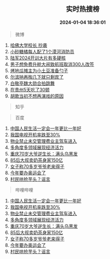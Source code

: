 <div align="center"><h2>实时热搜榜</h2><h4>2024-01-04 18:36:01</h4></div>

> 微博  

1. [哈佛大学校长 抄袭](https://s.weibo.com/weibo?q=%E5%93%88%E4%BD%9B%E5%A4%A7%E5%AD%A6%E6%A0%A1%E9%95%BF%20%E6%8A%84%E8%A2%AD&t=31&band_rank=1&Refer=top)<br />
2. [小砂糖橘每人配了1个漠河消防员](https://s.weibo.com/weibo?q=%23%E5%B0%8F%E7%A0%82%E7%B3%96%E6%A9%98%E6%AF%8F%E4%BA%BA%E9%85%8D%E4%BA%861%E4%B8%AA%E6%BC%A0%E6%B2%B3%E6%B6%88%E9%98%B2%E5%91%98%23&t=31&band_rank=2&Refer=top)<br />
3. [陆军2024开训大片有多硬核](https://s.weibo.com/weibo?q=%23%E9%99%86%E5%86%9B2024%E5%BC%80%E8%AE%AD%E5%A4%A7%E7%89%87%E6%9C%89%E5%A4%9A%E7%A1%AC%E6%A0%B8%23&t=31&band_rank=3&Refer=top)<br />
4. [男子想免费升舱大闹致航班取消300人改签](https://s.weibo.com/weibo?q=%23%E7%94%B7%E5%AD%90%E6%83%B3%E5%85%8D%E8%B4%B9%E5%8D%87%E8%88%B1%E5%A4%A7%E9%97%B9%E8%87%B4%E8%88%AA%E7%8F%AD%E5%8F%96%E6%B6%88300%E4%BA%BA%E6%94%B9%E7%AD%BE%23&t=31&band_rank=4&Refer=top)<br />
5. [烤地瓜摊主为小土豆准备勺子](https://s.weibo.com/weibo?q=%23%E7%83%A4%E5%9C%B0%E7%93%9C%E6%91%8A%E4%B8%BB%E4%B8%BA%E5%B0%8F%E5%9C%9F%E8%B1%86%E5%87%86%E5%A4%87%E5%8B%BA%E5%AD%90%23&t=31&band_rank=5&Refer=top)<br />
6. [尔滨呐再掏几下就只剩宾了](https://s.weibo.com/weibo?q=%23%E5%B0%94%E6%BB%A8%E5%91%90%E5%86%8D%E6%8E%8F%E5%87%A0%E4%B8%8B%E5%B0%B1%E5%8F%AA%E5%89%A9%E5%AE%BE%E4%BA%86%23&t=31&band_rank=6&Refer=top)<br />
7. [白敬亭魏大勋合拍跳舞](https://s.weibo.com/weibo?q=%23%E7%99%BD%E6%95%AC%E4%BA%AD%E9%AD%8F%E5%A4%A7%E5%8B%8B%E5%90%88%E6%8B%8D%E8%B7%B3%E8%88%9E%23&t=31&band_rank=7&Refer=top)<br />
8. [在贵州5天吃了30顿](https://s.weibo.com/weibo?q=%23%E5%9C%A8%E8%B4%B5%E5%B7%9E5%E5%A4%A9%E5%90%83%E4%BA%8630%E9%A1%BF%23&t=31&band_rank=8&Refer=top)<br />
9. [胡歌当初不想再演戏的原因](https://s.weibo.com/weibo?q=%23%E8%83%A1%E6%AD%8C%E5%BD%93%E5%88%9D%E4%B8%8D%E6%83%B3%E5%86%8D%E6%BC%94%E6%88%8F%E7%9A%84%E5%8E%9F%E5%9B%A0%23&t=31&band_rank=9&Refer=top)<br />

> 知乎  


> 百度  

1. [中国人民生活一定会一年更比一年好](https://www.baidu.com/s?wd=%E4%B8%AD%E5%9B%BD%E4%BA%BA%E6%B0%91%E7%94%9F%E6%B4%BB%E4%B8%80%E5%AE%9A%E4%BC%9A%E4%B8%80%E5%B9%B4%E6%9B%B4%E6%AF%94%E4%B8%80%E5%B9%B4%E5%A5%BD&sa=fyb_news&rsv_dl=fyb_news)<br />
2. [我国电视开机率跌至30%](https://www.baidu.com/s?wd=%E6%88%91%E5%9B%BD%E7%94%B5%E8%A7%86%E5%BC%80%E6%9C%BA%E7%8E%87%E8%B7%8C%E8%87%B330%25&sa=fyb_news&rsv_dl=fyb_news)<br />
3. [物业禁止未交管理费业主驾车进入](https://www.baidu.com/s?wd=%E7%89%A9%E4%B8%9A%E7%A6%81%E6%AD%A2%E6%9C%AA%E4%BA%A4%E7%AE%A1%E7%90%86%E8%B4%B9%E4%B8%9A%E4%B8%BB%E9%A9%BE%E8%BD%A6%E8%BF%9B%E5%85%A5&sa=fyb_news&rsv_dl=fyb_news)<br />
4. [多角度多领域展现经济活力](https://www.baidu.com/s?wd=%E5%A4%9A%E8%A7%92%E5%BA%A6%E5%A4%9A%E9%A2%86%E5%9F%9F%E5%B1%95%E7%8E%B0%E7%BB%8F%E6%B5%8E%E6%B4%BB%E5%8A%9B&sa=fyb_news&rsv_dl=fyb_news)<br />
5. [重庆70岁大爷逆生长：满头乌黑发](https://www.baidu.com/s?wd=%E9%87%8D%E5%BA%8670%E5%B2%81%E5%A4%A7%E7%88%B7%E9%80%86%E7%94%9F%E9%95%BF%EF%BC%9A%E6%BB%A1%E5%A4%B4%E4%B9%8C%E9%BB%91%E5%8F%91&sa=fyb_news&rsv_dl=fyb_news)<br />
6. [85后大叔卖奶茶身家150亿](https://www.baidu.com/s?wd=85%E5%90%8E%E5%A4%A7%E5%8F%94%E5%8D%96%E5%A5%B6%E8%8C%B6%E8%BA%AB%E5%AE%B6150%E4%BA%BF&sa=fyb_news&rsv_dl=fyb_news)<br />
7. [女子称70多岁爷爷老来得子](https://www.baidu.com/s?wd=%E5%A5%B3%E5%AD%90%E7%A7%B070%E5%A4%9A%E5%B2%81%E7%88%B7%E7%88%B7%E8%80%81%E6%9D%A5%E5%BE%97%E5%AD%90&sa=fyb_news&rsv_dl=fyb_news)<br />
8. [今年要办奥运会了](https://www.baidu.com/s?wd=%E4%BB%8A%E5%B9%B4%E8%A6%81%E5%8A%9E%E5%A5%A5%E8%BF%90%E4%BC%9A%E4%BA%86&sa=fyb_news&rsv_dl=fyb_news)<br />
9. [村民哄抢芋头？谣言](https://www.baidu.com/s?wd=%E6%9D%91%E6%B0%91%E5%93%84%E6%8A%A2%E8%8A%8B%E5%A4%B4%EF%BC%9F%E8%B0%A3%E8%A8%80&sa=fyb_news&rsv_dl=fyb_news)<br />

> 哔哩哔哩  

1. [中国人民生活一定会一年更比一年好](https://www.baidu.com/s?wd=%E4%B8%AD%E5%9B%BD%E4%BA%BA%E6%B0%91%E7%94%9F%E6%B4%BB%E4%B8%80%E5%AE%9A%E4%BC%9A%E4%B8%80%E5%B9%B4%E6%9B%B4%E6%AF%94%E4%B8%80%E5%B9%B4%E5%A5%BD&sa=fyb_news&rsv_dl=fyb_news)<br />
2. [我国电视开机率跌至30%](https://www.baidu.com/s?wd=%E6%88%91%E5%9B%BD%E7%94%B5%E8%A7%86%E5%BC%80%E6%9C%BA%E7%8E%87%E8%B7%8C%E8%87%B330%25&sa=fyb_news&rsv_dl=fyb_news)<br />
3. [物业禁止未交管理费业主驾车进入](https://www.baidu.com/s?wd=%E7%89%A9%E4%B8%9A%E7%A6%81%E6%AD%A2%E6%9C%AA%E4%BA%A4%E7%AE%A1%E7%90%86%E8%B4%B9%E4%B8%9A%E4%B8%BB%E9%A9%BE%E8%BD%A6%E8%BF%9B%E5%85%A5&sa=fyb_news&rsv_dl=fyb_news)<br />
4. [多角度多领域展现经济活力](https://www.baidu.com/s?wd=%E5%A4%9A%E8%A7%92%E5%BA%A6%E5%A4%9A%E9%A2%86%E5%9F%9F%E5%B1%95%E7%8E%B0%E7%BB%8F%E6%B5%8E%E6%B4%BB%E5%8A%9B&sa=fyb_news&rsv_dl=fyb_news)<br />
5. [重庆70岁大爷逆生长：满头乌黑发](https://www.baidu.com/s?wd=%E9%87%8D%E5%BA%8670%E5%B2%81%E5%A4%A7%E7%88%B7%E9%80%86%E7%94%9F%E9%95%BF%EF%BC%9A%E6%BB%A1%E5%A4%B4%E4%B9%8C%E9%BB%91%E5%8F%91&sa=fyb_news&rsv_dl=fyb_news)<br />
6. [85后大叔卖奶茶身家150亿](https://www.baidu.com/s?wd=85%E5%90%8E%E5%A4%A7%E5%8F%94%E5%8D%96%E5%A5%B6%E8%8C%B6%E8%BA%AB%E5%AE%B6150%E4%BA%BF&sa=fyb_news&rsv_dl=fyb_news)<br />
7. [女子称70多岁爷爷老来得子](https://www.baidu.com/s?wd=%E5%A5%B3%E5%AD%90%E7%A7%B070%E5%A4%9A%E5%B2%81%E7%88%B7%E7%88%B7%E8%80%81%E6%9D%A5%E5%BE%97%E5%AD%90&sa=fyb_news&rsv_dl=fyb_news)<br />
8. [今年要办奥运会了](https://www.baidu.com/s?wd=%E4%BB%8A%E5%B9%B4%E8%A6%81%E5%8A%9E%E5%A5%A5%E8%BF%90%E4%BC%9A%E4%BA%86&sa=fyb_news&rsv_dl=fyb_news)<br />
9. [村民哄抢芋头？谣言](https://www.baidu.com/s?wd=%E6%9D%91%E6%B0%91%E5%93%84%E6%8A%A2%E8%8A%8B%E5%A4%B4%EF%BC%9F%E8%B0%A3%E8%A8%80&sa=fyb_news&rsv_dl=fyb_news)<br />
